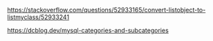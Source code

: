 https://stackoverflow.com/questions/52933165/convert-listobject-to-listmyclass/52933241

https://dcblog.dev/mysql-categories-and-subcategories